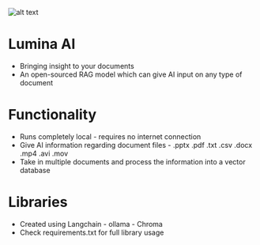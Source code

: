 ![alt text](logo.png)

# Lumina AI
- Bringing insight to your documents
- An open-sourced RAG model which can give AI input on any type of document

# Functionality
- Runs completely local - requires no internet connection
- Give AI information regarding document files - .pptx .pdf .txt .csv .docx .mp4 .avi .mov
- Take in multiple documents and process the information into a vector database

# Libraries
- Created using Langchain - ollama - Chroma
- Check requirements.txt for full library usage